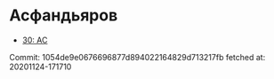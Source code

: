 # Асфандьяров
- [30: AC](30.md)

Commit: 1054de9e0676696877d894022164829d713217fb
 fetched at: 20201124-171710
